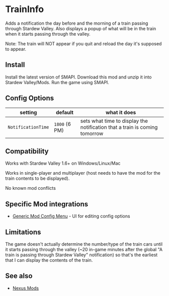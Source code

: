 # TrainInfo
Adds a notification the day before and the morning of a train passing through Stardew Valley. Also displays a popup of what will be in the train when it starts passing through the valley.

Note: The train will NOT appear if you quit and reload the day it's supposed to appear.

## Install
Install the latest version of SMAPI.
Download this mod and unzip it into Stardew Valley/Mods.
Run the game using SMAPI.

## Config Options
| setting                 | default            | what it does                                                               |
|-------------------------|--------------------|----------------------------------------------------------------------------|
| `NotificationTime`     | `1800` (6 PM)       | sets what time to display the notification that a train is coming tomorrow |

## Compatibility
Works with Stardew Valley 1.6+ on Windows/Linux/Mac

Works in single-player and multiplayer (host needs to have the mod for the train contents to be displayed).

No known mod conflicts

## Specific Mod integrations
 * [Generic Mod Config Menu](https://www.nexusmods.com/stardewvalley/mods/5098) - UI for editing config options

## Limitations
The game doesn't actually determine the number/type of the train cars until it starts passing through the valley (~20 in-game minutes after the global "A train is passing through Stardew Valley" notification) so that's the earliest that I can display the contents of the train.

## See also
 * [Nexus Mods](https://www.nexusmods.com/stardewvalley/mods/19305)